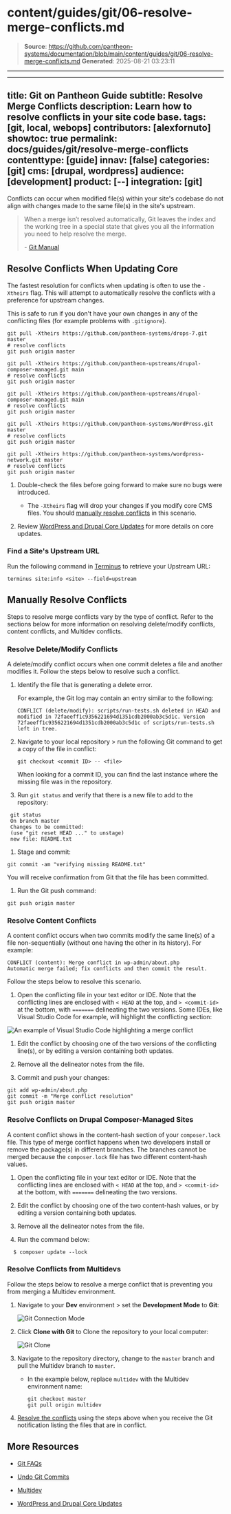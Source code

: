 # content/guides/git/06-resolve-merge-conflicts.md

> **Source**: https://github.com/pantheon-systems/documentation/blob/main/content/guides/git/06-resolve-merge-conflicts.md
> **Generated**: 2025-08-21 03:23:11

---

---
title: Git on Pantheon Guide
subtitle: Resolve Merge Conflicts
description: Learn how to resolve conflicts in your site code base. 
tags: [git, local, webops]
contributors: [alexfornuto]
showtoc: true
permalink: docs/guides/git/resolve-merge-conflicts
contenttype: [guide]
innav: [false]
categories: [git]
cms: [drupal, wordpress]
audience: [development]
product: [--]
integration: [git]
---

Conflicts can occur when modified file(s) within your site's codebase do not align with changes made to the same file(s) in the site's upstream.

> When a merge isn’t resolved automatically, Git leaves the index and the working tree in a special state that gives you all the information you need to help resolve the merge.
>
> \- [Git Manual](https://www.kernel.org/pub/software/scm/git/docs/)

## Resolve Conflicts When Updating Core

The fastest resolution for conflicts when updating is often to use the `-Xtheirs` flag. This will attempt to automatically resolve the conflicts with a preference for upstream changes.

This is safe to run if you don't have your own changes in any of the conflicting files (for example problems with `.gitignore`).

<TabList>

<Tab title="Drupal 7" id="d7" active={true}>

  ```bash{promptUser: user}
  git pull -Xtheirs https://github.com/pantheon-systems/drops-7.git master
  # resolve conflicts
  git push origin master
  ```

</Tab>

<Tab title="Drupal 9" id="d9">

  ```bash{promptUser: user}
  git pull -Xtheirs https://github.com/pantheon-upstreams/drupal-composer-managed.git main
  # resolve conflicts
  git push origin master
  ```

</Tab>

<Tab title="Drupal (Latest)" id="d#">

  ```bash{promptUser: user}
  git pull -Xtheirs https://github.com/pantheon-upstreams/drupal-composer-managed.git main
  # resolve conflicts
  git push origin master
  ```

</Tab>

<Tab title="WordPress" id="wp">

  ```bash{promptUser: user}
  git pull -Xtheirs https://github.com/pantheon-systems/WordPress.git master
  # resolve conflicts
  git push origin master
  ```

</Tab>

<Tab title="WordPress Multisite" id="wp-network">

  ```bash{promptUser: user}
  git pull -Xtheirs https://github.com/pantheon-systems/wordpress-network.git master
  # resolve conflicts
  git push origin master
  ```

</Tab>

</TabList>

1. Double-check the files before going forward to make sure no bugs were introduced.

    - The `-Xtheirs` flag will drop your changes if you modify core CMS files.
    You should [manually resolve conflicts](#manually-resolve-conflicts) in this scenario. 
  
1. Review [WordPress and Drupal Core Updates](/core-updates) for more details on core updates.

### Find a Site's Upstream URL

Run the following command in [Terminus](/terminus) to retrieve your Upstream URL:

```bash{promptUser: user}
terminus site:info <site> --field=upstream
```

## Manually Resolve Conflicts

Steps to resolve merge conflicts vary by the type of conflict. Refer to the sections below for more information on resolving delete/modify conflicts, content conflicts, and Multidev conflicts.

### Resolve Delete/Modify Conflicts

A delete/modify conflict occurs when one commit deletes a file and another modifies it. Follow the steps below to resolve such a conflict.


1. Identify the file that is generating a delete error.

    For example, the Git log may contain an entry similar to the following:

    ```git
    CONFLICT (delete/modify): scripts/run-tests.sh deleted in HEAD and modified in 72faeeff1c9356221694d1351cdb2000ab3c5d1c. Version 72faeeff1c9356221694d1351cdb2000ab3c5d1c of scripts/run-tests.sh left in tree.
    ```

1. Navigate to your local repository > run the following Git command to get a copy of the file in conflict:

    ```bash{promptUser: user}
    git checkout <commit ID> -- <file>
    ```

    <Alert title="Note" type="info">

    When looking for a commit ID, you can find the last instance where the missing file was in the repository.

    </Alert>

1. Run `git status` and verify that there is a new file to add to the repository:

 ```bash{outputLines:2-5}
  git status
  On branch master
  Changes to be committed:
  (use "git reset HEAD ..." to unstage)
  new file: README.txt
  ```

1. Stage and commit:

 ```bash{promptUser: user}
 git commit -am "verifying missing README.txt"
 ```

  You will receive confirmation from Git that the file has been committed.

1. Run the Git push command:

 ```bash{promptUser: user}
 git push origin master
 ```

### Resolve Content Conflicts

A content conflict occurs when two commits modify the same line(s) of a file non-sequentially (without one having the other in its history). For example:

```git
CONFLICT (content): Merge conflict in wp-admin/about.php
Automatic merge failed; fix conflicts and then commit the result.
```

Follow the steps below to resolve this scenario.

1. Open the conflicting file in your text editor or IDE. Note that the conflicting lines are enclosed with `< HEAD` at the top, and `> <commit-id>` at the bottom, with `=======` delineating the two versions. Some IDEs, like Visual Studio Code for example, will highlight the conflicting section:

  ![An example of Visual Studio Code highlighting a merge conflict](../../../images/vscode-merge-conflict.png)

1. Edit the conflict by choosing one of the two versions of the conflicting line(s), or by editing a version containing both updates.

1. Remove all the delineator notes from the file.

1. Commit and push your changes:

  ```bash{promptUser: user}
  git add wp-admin/about.php
  git commit -m "Merge conflict resolution"
  git push origin master
  ```

### Resolve Conflicts on Drupal Composer-Managed Sites

A content conflict shows in the content-hash section of your `composer.lock` file. This type of merge conflict happens when two developers install or remove the package(s) in different branches. The branches cannot be merged because the `composer.lock` file has two different content-hash values.

1. Open the conflicting file in your text editor or IDE. Note that the conflicting lines are enclosed with `< HEAD` at the top, and `> <commit-id>` at the bottom, with `=======` delineating the two versions.

1. Edit the conflict by choosing one of the two content-hash values, or by editing a version containing both updates.

1. Remove all the delineator notes from the file.

1. Run the command below:

  ```bash{promptUser: user}
    $ composer update --lock
  ```

### Resolve Conflicts from Multidevs

Follow the steps below to resolve a merge conflict that is preventing you from merging a Multidev environment.

1. Navigate to your **Dev** environment > set the **Development Mode** to **Git**:

    ![Git Connection Mode](../../../images/dashboard/new-dashboard/2024/_connection-mode-git.png)

1. Click **Clone with Git** to Clone the repository to your local computer:

    ![Git Clone](../../../images/dashboard/new-dashboard/2024/_git-string.png)

1. Navigate to the repository directory, change to the `master` branch and pull the Multidev branch to `master`.

    - In the example below, replace `multidev` with the Multidev environment name:

      ```bash{promptUser: user}
      git checkout master
      git pull origin multidev
      ```

1. [Resolve the conflicts](#manually-resolve-conflicts) using the steps above when you receive the Git notification listing the files that are in conflict.

## More Resources

- [Git FAQs](/guides/git/faq-git)

- [Undo Git Commits](/guides/git/undo-commits)

- [Multidev](/guides/multidev)

- [WordPress and Drupal Core Updates](/core-updates)

